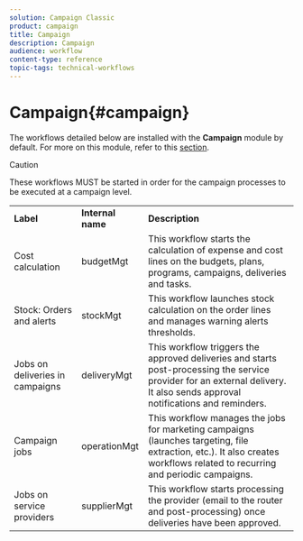 ```yaml
---
solution: Campaign Classic
product: campaign
title: Campaign
description: Campaign
audience: workflow
content-type: reference
topic-tags: technical-workflows
---
```


# Campaign{#campaign}

The workflows detailed below are installed with the **Campaign** module by default. For more on this module, refer to this [section](../../campaign/using/designing-marketing-campaigns.md).

>[!CAUTION]
>
>These workflows MUST be started in order for the campaign processes to be executed at a campaign level.

<table> 
 <tbody> 
  <tr> 
   <td> <strong>Label</strong><br /> </td> 
   <td> <strong>Internal name</strong><br /> </td> 
   <td> <strong>Description</strong><br /> </td> 
  </tr> 
  <tr> 
   <td> <span class="uicontrol">Cost calculation</span> <br /> </td> 
   <td> <span class="uicontrol">budgetMgt</span> <br /> </td> 
   <td> This workflow starts the calculation of expense and cost lines on the budgets, plans, programs, campaigns, deliveries and tasks.<br /> </td> 
  </tr> 
  <tr> 
   <td> <span class="uicontrol">Stock: Orders and alerts</span> <br /> </td> 
   <td> <span class="uicontrol">stockMgt</span> <br /> </td> 
   <td> This workflow launches stock calculation on the order lines and manages warning alerts thresholds.<br /> </td> 
  </tr> 
  <tr> 
   <td> <span class="uicontrol">Jobs on deliveries in campaigns</span> <br /> </td> 
   <td> <span class="uicontrol">deliveryMgt</span> <br /> </td> 
   <td> This workflow triggers the approved deliveries and starts post-processing the service provider for an external delivery. It also sends approval notifications and reminders.<br /> </td> 
  </tr> 
  <tr> 
   <td> <span class="uicontrol">Campaign jobs</span> <br /> </td> 
   <td> <span class="uicontrol">operationMgt</span> <br /> </td> 
   <td> This workflow manages the jobs for marketing campaigns (launches targeting, file extraction, etc.). It also creates workflows related to recurring and periodic campaigns.<br /> </td> 
  </tr> 
  <tr> 
   <td> <span class="uicontrol">Jobs on service providers</span> <br /> </td> 
   <td> <span class="uicontrol">supplierMgt</span> <br /> </td> 
   <td> This workflow starts processing the provider (email to the router and post-processing) once deliveries have been approved. <br /> </td> 
  </tr> 
 </tbody> 
</table>

